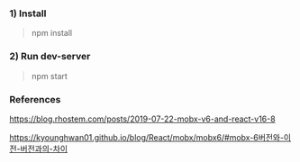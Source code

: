 ### 1) Install

> npm install

### 2) Run dev-server

> npm start

### References

https://blog.rhostem.com/posts/2019-07-22-mobx-v6-and-react-v16-8

https://kyounghwan01.github.io/blog/React/mobx/mobx6/#mobx-6버전와-이전-버전과의-차이
